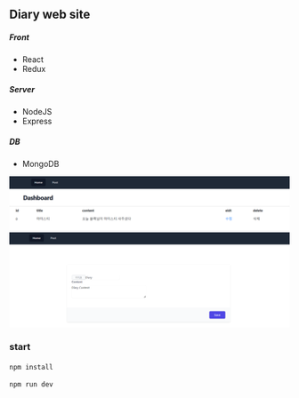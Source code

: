 ## Diary web site

##### Front

- React
- Redux

##### Server

- NodeJS
- Express

##### DB

- MongoDB

<img src="./Img/Img1.png">
<img src="./Img/Img2.png">

### start

`npm install`

`npm run dev`
